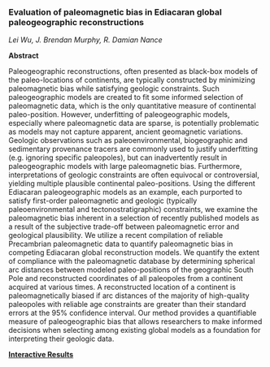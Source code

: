 ### Evaluation of paleomagnetic bias in Ediacaran global paleogeographic reconstructions
 
*Lei Wu, J. Brendan Murphy, R. Damian Nance*

**Abstract**

Paleogeographic reconstructions, often presented as black-box models of the paleo-locations of continents, are typically constructed by minimizing paleomagnetic bias while satisfying geologic constraints. Such paleogeographic models are created to fit some informed selection of paleomagnetic data, which is the only quantitative measure of continental paleo-position. However, underfitting of paleogeographic models, especially where paleomagnetic data are sparse, is potentially problematic as models may not capture apparent, ancient geomagnetic variations. Geologic observations such as paleoenvironmental, biogeographic and sedimentary provenance tracers are commonly used to justify underfitting (e.g. ignoring specific paleopoles), but can inadvertently result in paleogeographic models with large paleomagnetic bias. Furthermore, interpretations of geologic constraints are often equivocal or controversial, yielding multiple plausible continental paleo-positions. Using the different Ediacaran paleogeographic models as an example, each purported to satisfy first-order paleomagnetic and geologic (typically paleoenvironmental and tectonostratigraphic) constraints, we examine the paleomagnetic bias inherent in a selection of recently published models as a result of the subjective trade-off between paleomagnetic error and geological plausibility. We utilize a recent compilation of reliable Precambrian paleomagnetic data to quantify paleomagnetic bias in competing Ediacaran global reconstruction models. We quantify the extent of compliance with the paleomagnetic database by determining spherical arc distances between modeled paleo-positions of the geographic South Pole and reconstructed coordinates of all paleopoles from a continent acquired at various times. A reconstructed location of a continent is paleomagnetically biased if arc distances of the majority of high-quality paleopoles with reliable age constraints are greater than their standard errors at the 95% confidence interval. Our method provides a quantifiable measure of paleogeographic bias that allows researchers to make informed decisions when selecting among existing global models as a foundation for interpreting their geologic data.

**[Interactive Results](https://dash-app-ediacaran.herokuapp.com)**